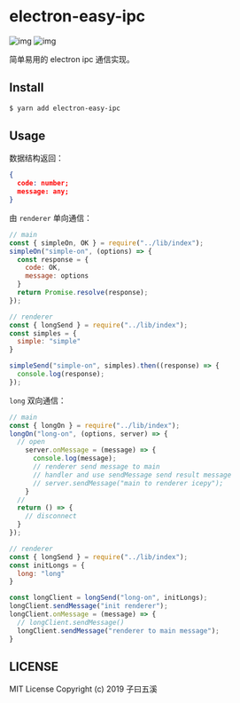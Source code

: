 # electron-easy-ipc

![img](https://img.shields.io/github/license/icepy/electron-easy-ipc.svg) ![img](https://img.shields.io/npm/v/electron-easy-ipc.svg)

简单易用的 electron ipc 通信实现。

## Install

```bash
$ yarn add electron-easy-ipc
```

## Usage

数据结构返回：

```json
{
  code: number;
  message: any;
}
```

由 `renderer` 单向通信：

```js
// main
const { simpleOn, OK } = require("../lib/index");
simpleOn("simple-on", (options) => {
  const response = {
    code: OK,
    message: options
  }
  return Promise.resolve(response);
});
```

```js
// renderer
const { longSend } = require("../lib/index");
const simples = {
  simple: "simple"
}

simpleSend("simple-on", simples).then((response) => {
  console.log(response);
});
```

`long` 双向通信：

```js
// main
const { longOn } = require("../lib/index");
longOn("long-on", (options, server) => {
  // open
    server.onMessage = (message) => {
      console.log(message);
      // renderer send message to main
      // handler and use sendMessage send result message
      // server.sendMessage("main to renderer icepy");
    }
  //
  return () => {
    // disconnect
  }
});
```

```js
// renderer
const { longSend } = require("../lib/index");
const initLongs = {
  long: "long"
}

const longClient = longSend("long-on", initLongs);
longClient.sendMessage("init renderer");
longClient.onMessage = (message) => {
  // longClient.sendMessage()
  longClient.sendMessage("renderer to main message");
}
```

## LICENSE

MIT License Copyright (c) 2019 子曰五溪